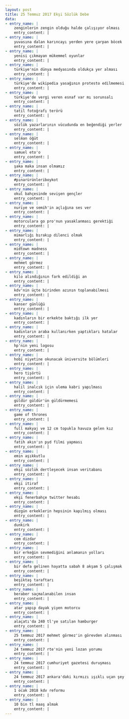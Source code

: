```yaml
---
layout: post
title: 25 Temmuz 2017 Ekşi Sözlük Debe
data:
- entry_name: |
    zenginlerin zengin olduğu halde çalışıyor olması
    entry_content: |
- entry_name: |
    yuvasına dalan karıncayı yerden yere çarpan böcek
    entry_content: |
- entry_name: |
    yenisi çıkmayan mükemmel oyunlar
    entry_content: |
- entry_name: |
    türkiye'nin dünya medyasında oldukça yer alması
    entry_content: |
- entry_name: |
    türkiye'de wikipedia yasağının protesto edilmemesi
    entry_content: |
- entry_name: |
    türkiye'de vergi veren esnaf var mı sorunsalı
    entry_content: |
- entry_name: |
    tatil fotoğrafı terörü
    entry_content: |
- entry_name: |
    sözlük yazarlarının vücudunda en beğendiği yerler
    entry_content: |
- entry_name: |
    selman öğüt
    entry_content: |
- entry_name: |
    samuel eto'o
    entry_content: |
- entry_name: |
    şaka maka insan olmamız
    entry_content: |
- entry_name: |
    #pınarürünleriboykot
    entry_content: |
- entry_name: |
    okul bahçesinde sevişen gençler
    entry_content: |
- entry_name: |
    nuriye ve semih'in açlığına ses ver
    entry_content: |
- entry_name: |
    motorculara go pro'nun yasaklanması gerektiği
    entry_content: |
- entry_name: |
    mimarlığı bırakıp dilenci olmak
    entry_content: |
- entry_name: |
    midtown madness
    entry_content: |
- entry_name: |
    mehmet görmez
    entry_content: |
- entry_name: |
    kilo alındığının fark edildiği an
    entry_content: |
- entry_name: |
    kdv'nin üçte birinden azının toplanabilmesi
    entry_content: |
- entry_name: |
    kanser günlüğü
    entry_content: |
- entry_name: |
    kadınların bir erkekte baktığı ilk yer
    entry_content: |
- entry_name: |
    kadınların araba kullanırken yaptıkları hatalar
    entry_content: |
- entry_name: |
    hp'nin yeni logosu
    entry_content: |
- entry_name: |
    hobi niyetine okunacak üniversite bölümleri
    entry_content: |
- entry_name: |
    hero tişörtü
    entry_content: |
- entry_name: |
    halil inalcık için ulema kabri yapılması
    entry_content: |
- entry_name: |
    güldür güldür'ün güldürmemesi
    entry_content: |
- entry_name: |
    game of thrones
    entry_content: |
- entry_name: |
    full makyaj ve 12 cm topukla havuza gelen kız
    entry_content: |
- entry_name: |
    fatih akın'ın pyd filmi yapması
    entry_content: |
- entry_name: |
    emin aşıkkutlu
    entry_content: |
- entry_name: |
    ekşi sözlük dertleşecek insan veritabanı
    entry_content: |
- entry_name: |
    ekşi itiraf
    entry_content: |
- entry_name: |
    ekşi fenerbahçe twitter hesabı
    entry_content: |
- entry_name: |
    düzgün erkeklerin hepsinin kapılmış olması
    entry_content: |
- entry_name: |
    dunkirk
    entry_content: |
- entry_name: |
    cem dizdar
    entry_content: |
- entry_name: |
    bir erkeğin sevmediğini anlamanın yolları
    entry_content: |
- entry_name: |
    bir defa gelinen hayatta sabah 8 akşam 5 çalışmak
    entry_content: |
- entry_name: |
    beşiktaş taraftarı
    entry_content: |
- entry_name: |
    beraber saçmalanabilen insan
    entry_content: |
- entry_name: |
    atar yapıp dayak yiyen motorcu
    entry_content: |
- entry_name: |
    alaçatı'da 240 tl'ye satılan hamburger
    entry_content: |
- entry_name: |
    25 temmuz 2017 mehmet görmez'in görevden alınması
    entry_content: |
- entry_name: |
    24 temmuz 2017 rte'nin yeni lozan yorumu
    entry_content: |
- entry_name: |
    24 temmuz 2017 cumhuriyet gazetesi duruşması
    entry_content: |
- entry_name: |
    24 temmuz 2017 ankara'daki kırmızı ışıklı uçan şey
    entry_content: |
- entry_name: |
    1 ocak 2018 kdv reformu
    entry_content: |
- entry_name: |
    10 bin tl maaş almak
    entry_content: |
---
```

